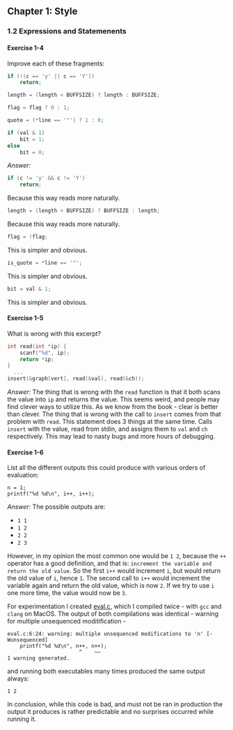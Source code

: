 ## Chapter 1: Style

### 1.2 Expressions and Statemenents

#### Exercise 1-4
Improve each of these fragments:
```c
if (!(c == 'y' || c == 'Y'))
    return;
```
```c
length = (length < BUFFSIZE) ? length : BUFFSIZE;
```
```c
flag = flag ? 0 : 1;
```
```c
quote = (*line == '"') ? 1 : 0;
```
```c
if (val & 1)
    bit = 1;
else
    bit = 0;
```
*Answer:*
```c
if (c != 'y' && c != 'Y')
    return;
```
Because this way reads more naturally.
```c
length = (length > BUFFSIZE) ? BUFFSIZE : length;
```
Because this way reads more naturally.
```c
flag = !flag;
```
This is simpler and obvious.
```c
is_quote = *line == '"';
```
This is simpler and obvious.
```c
bit = val & 1;
```
This is simpler and obvious.

#### Exercise 1-5
What is wrong with this excerpt?
```c
int read(int *ip) {
    scanf("%d", ip);
    return *ip;
}
  ...
insert(&graph[vert], read(&val), read(&ch));
```
*Answer:* The thing that is wrong with the `read` function is that it both scans the value into `ip` and returns the value.
This seems weird, and people may find clever ways to utilize this. As we know from the book - clear is better than clever.
The thing that is wrong with the call to `insert` comes from that problem with `read`. This statement does 3 things at the same time.
Calls `insert` with the value, read from stdin, and assigns them to `val` and `ch` respectively. This may lead to nasty bugs
and more hours of debugging.

#### Exercise 1-6
List all the different outputs this could produce with various orders of evaluation:
```
n = 1;
printf("%d %d\n", i++, i++);
```
*Answer:* The possible outputs are:
- `1 1`
- `1 2`
- `2 2`
- `2 3`

However, in my opinion the most common one would be `1 2`, because the `++` operator has a good definition, and that is:
`increment the variable and return the old value`. So the first `i++` would increment `i`, but would return the old value of `i`, hence `1`.
The second call to `i++` would increment the variable again and return the old value, which is now `2`. If we try to use `i` one more time, the value would now be `3`.

For experimentation I created [eval.c](eval.c), which I compiled twice - with `gcc` and `clang` on MacOS.
The output of both compilations was identical - warning for multiple unsequenced moditification -
```
eval.c:6:24: warning: multiple unsequenced modifications to 'n' [-Wunsequenced]
    printf("%d %d\n", n++, n++);
                       ^    ~~
1 warning generated.
```
and running both executables many times produced the same output always:
```
1 2
```

In conclusion, while this code is bad, and must not be ran in production the output it produces is rather predictable and no surprises occurred while running it.